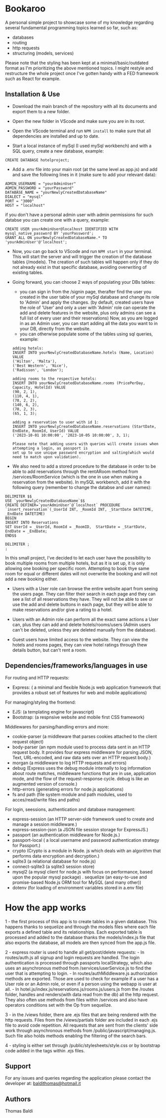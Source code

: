 # Bookaroo

A personal simple project to showcase some of my knowledge regarding several fundamental programming topics learned so far, such as:

- databases
- routing
- http requests
- structuring (models, services)

Please note that the styling has been kept at a minimal/basic/outdated format as I'm prioritizing the above mentioned topics.
I might restyle and restructure the whole project once I've gotten handy with a FED framework such as React for example.

## Installation & Use

- Download the main branch of the repository with all its documents and export them to a new folder.

- Open the new folder in VScode and make sure you are in its root.

- Open the VScode terminal and run `NPM install` to make sure that all dependencies are installed and up to date.

- Start a local instance of mySql (I used mySql workbench) and with a SQL query, create a new database, example:

```
CREATE DATABASE hotelproject;
```

- Add a .env file into your main root (at the same level as app.js) and add and save the following lines in it (make sure to add your relevant data):

```
ADMIN_USERNAME = "yourAdminUser"
ADMIN_PASSWORD = "yourPassword"
DATABASE_NAME = "yourNewlyCreatedDatabaseName"
DIALECT = "mysql"
PORT = "3000"
HOST = "localhost"
```

if you don't have a personal admin user with admin permissions for such databse you can create one with a query, example:

```
CREATE USER yourAdminUser@localhost IDENTIFIED WITH mysql_native_password BY 'yourPassword';
GRANT ALL ON yourNewlyCreatedDatabaseName.* TO 'yourAdminUser'@'localhost';
```

- Now, you can go back to VScode and run `NPM start` in your terminal. This will start the server and will trigger the creation of the database tables (/models).
  The creation of such tables will happen only if they do not already exist in that specific database, avoiding overwriting of existing tables.

- Going forward, you can choose 2 ways of populating your DBs tables:

  - you can sign in from the /signin page, therafter find the user you created in the user table of your mySql database and change its role to 'Admin' and apply the changes.
    (by default, created users have the role of 'User' and only a user with 'Admin' role can operate the add and delete features in the website, plus only admins can see a full list of every user and their reservations)
    Now, as you are logged in as an Admin user, you can start adding all the data you want to in your DB, directly from the website.
  - you can otherwise populate some of the tables using sql queries, example:

  ```
  adding hotels:
  INSERT INTO yourNewlyCreatedDatabaseName.hotels (Name, Location) VALUE
  ('Hilton', 'Malta'),
  ('Best Western', 'Nice'),
  ('Radisson', 'London');

  adding rooms to the respective hotels:
  INSERT INTO yourNewlyCreatedDatabaseName.rooms (PricePerDay, Capacity, HotelId) VALUE
  (90, 2, 1),
  (110, 4, 1),
  (78, 2, 2),
  (140, 6, 2),
  (70, 2, 3),
  (65, 1, 3);

  adding a reservation to user with id 1:
  INSERT INTO yourNewlyCreatedDatabaseName.reservations (StartDate, EndDate, RoomId, UserId) VALUE
  ('2023-10-01 10:00:00', '2023-10-05 10:00:00', 3, 1);

  Please note that adding users with queries will create issues when attempting a login, as passport is
  set up to use unique password encryption and salting(which would need to match upon validation).
  ```

- We also need to add a stored procedure to the database in order to be able to add reservations through the rentARoom method from /services/RoomService (which is the one in use when making a reservation from the website). In mySQL workbench, add it with the following query (remember to change the databse and user names):

```
DELIMITER $$
USE `yourNewlyCreatedDatabaseName`$$
CREATE DEFINER=`yourAdminUser`@`localhost` PROCEDURE `insert_reservation`(_UserId INT, _RoomId INT, _StartDate DATETIME, _EndDate DATETIME)
BEGIN
INSERT INTO Reservations
SET UserId = _UserId, RoomId = _RoomID,  StartDate = _StartDate, EndDate = _EndDate;
END$$

DELIMITER ;
;
```

In this small project, I've decided to let each user have the possibility to book multiple rooms from multiple hotels, but as it is set up, it is only allowing one booking per specific room. Attempting to book thye same room for equal or different dates will not overwrite the booking and will not add a new booking either.

- Users with a User role can browse the entire website apart from seeing the users page. They can filter their search in each page and they can see a list of all reservations they have. They will not be able to see or use the add and delete buttons in each page, but they will be able to make reservations and/or give a rating to a hotel.

- Users with an Admin role can perform all the exact same actions a User can, plus they can add and delete hotels/rooms/users (Admin users can't be deleted, unless they are deleted manually from the database).

- Guest users have limited access to the website. They can view the hotels and rooms pages, they can view hotel ratings through thew details button, but can't rent a room.

## Dependencies/frameworks/languages in use

For routing and HTTP requests:

- Express: ( a minimal and flexible Node.js web application framework that provides a robust set of features for web and mobile applications)

For managing/styling the frontend:

- EJS: (a templating engine for javascript)
- Bootstrap: (a respnsive website and mobile first CSS framework)

Middlewares for parsing/handling errors and more:

- cookie-parser (a middleware that parses cookies attached to the client request object)
- body-parser (an npm module used to process data sent in an HTTP request body.
  It provides four express middleware for parsing JSON, Text, URL-encoded, and raw data sets over an HTTP request body.)
- morgan (a middleware to log HTTP requests and errors)
- debug (Express uses the debug module internally to log information about route matches, middleware functions that are in use, application mode, and the flow of the request-response cycle. debug is like an augmented version of console.)
- http-errors (generating errors for node.js applications)
- fs and path (file system module and path modules, used to acces/read/write files and paths)

For login, seessions, authentication and database management:

- express-session (an HTTP server-side framework used to create and manage a session middleware.)
- express-session-json (a JSON file session storage for ExpressJS.)
- passport (an authentication middleware for Node.js.)
- passport-local ( a local username and password authentication strategy for Passport.)
- crypto (Crypto is a module in Node. js which deals with an algorithm that performs data encryption and decryption.)
- sqlite3 (a relational database for node.js)
- connect-sqlite3 (a sqlite3 session store)
- mysql2 (a mysql client for node.js with focus on performance, based upon the popular mysql package)
  . sequelize (an easy-to-use and promise-based Node.js ORM tool for MySQL (and many other))
- dotenv (for loading of environment variables stored in a.env file)

# How the app works

1 - the first process of this app is to create tables in a given database. This happens thanks to sequelize and through the models files where each file exports a defined table and its relationships.
Each exported table is processed and added to the database thanks the models/index.js file that also exports the database, all models are then synced from the app.js file.

2 - express router is used to handle all get/post/delete requests: - In routes/auth.js all signup and login requests are handled.
The login authentication is processed through passports localStrategy, which also uses an asynchronous method from /services/userService.js to find the user that is attempting to login. - In routes/authMiddleware.js authorization methods are exported. Those are used to check for example if a user has a User role or an Admin role, or even if a person using the webapp is user at all. - In hotel.js/index.js/reservations.js/rooms.js/users.js from the /routes folder, handles and renders(with data read from the db) all the http request.
They also often use methods from files within /services and also have operators conditions set with the Op from sequelize.

3 - in the /views folder, there are .ejs files that are being rendered with the http requests.
Files from the /views/partials folder are included in each .ejs file to avoid code repetition.
All requests that are sent from the clients' side work through asynchronous methods from /public/javascript/managing.js.
Such file also holds methods enabling the filtering of the search bars.

4 - styling is either set through /public/stylesheets/style.css or by bootstrap code added in the tags within .ejs files.

## Support

For any issues and queries regarding the application please contact the developer at:
baldithomas@hotmail.it

## Authors

Thomas Baldi
